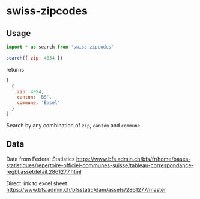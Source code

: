 # swiss-zipcodes

## Usage

```javascript
import * as search from 'swiss-zipcodes'

search({ zip: 4054 })
```

returns

```javascript
[
  {
    zip: 4054,
    canton: 'BS',
    commune: 'Basel'
  }
]
```

Search by any combination of `zip`, `canton` and `commune`

## Data

Data from Federal Statistics
https://www.bfs.admin.ch/bfs/fr/home/bases-statistiques/repertoire-officiel-communes-suisse/tableau-correspondance-regbl.assetdetail.2861277.html

Direct link to excel sheet
https://www.bfs.admin.ch/bfsstatic/dam/assets/2861277/master
